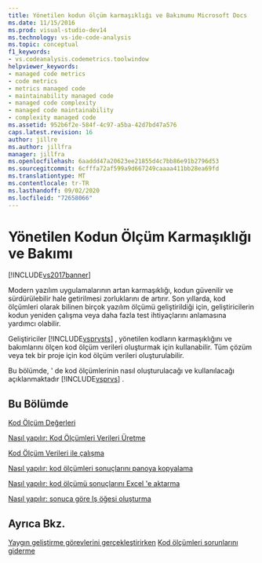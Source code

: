 ```yaml
---
title: Yönetilen kodun ölçüm karmaşıklığı ve Bakımumu Microsoft Docs
ms.date: 11/15/2016
ms.prod: visual-studio-dev14
ms.technology: vs-ide-code-analysis
ms.topic: conceptual
f1_keywords:
- vs.codeanalysis.codemetrics.toolwindow
helpviewer_keywords:
- managed code metrics
- code metrics
- metrics managed code
- maintainability managed code
- managed code complexity
- managed code maintainability
- complexity managed code
ms.assetid: 952b6f2e-584f-4c97-a5ba-42d7bd47a576
caps.latest.revision: 16
author: jillre
ms.author: jillfra
manager: jillfra
ms.openlocfilehash: 6aaddd47a20623ee21855d4c7bb86e91b2796d53
ms.sourcegitcommit: 6cfffa72af599a9d667249caaaa411bb28ea69fd
ms.translationtype: MT
ms.contentlocale: tr-TR
ms.lasthandoff: 09/02/2020
ms.locfileid: "72658066"
---
```

# <a name="measuring-complexity-and-maintainability-of-managed-code"></a>Yönetilen Kodun Ölçüm Karmaşıklığı ve Bakımı
[!INCLUDE[vs2017banner](../includes/vs2017banner.md)]

Modern yazılım uygulamalarının artan karmaşıklığı, kodun güvenilir ve sürdürülebilir hale getirilmesi zorluklarını de artırır. Son yıllarda, kod ölçümleri olarak bilinen birçok yazılım ölçümü geliştirildiği için, geliştiricilerin kodun yeniden çalışma veya daha fazla test ihtiyaçlarını anlamasına yardımcı olabilir.

 Geliştiriciler [!INCLUDE[vsprvsts](../includes/vsprvsts-md.md)] , yönetilen kodların karmaşıklığını ve bakımlarını ölçen kod ölçüm verileri oluşturmak için kullanabilir. Tüm çözüm veya tek bir proje için kod ölçüm verileri oluşturulabilir.

 Bu bölümde, ' de kod ölçümlerinin nasıl oluşturulacağı ve kullanılacağı açıklanmaktadır [!INCLUDE[vsprvs](../includes/vsprvs-md.md)] .

## <a name="in-this-section"></a>Bu Bölümde
 [Kod Ölçüm Değerleri](../code-quality/code-metrics-values.md)

 [Nasıl yapılır: Kod Ölçümleri Verileri Üretme](../code-quality/how-to-generate-code-metrics-data.md)

 [Kod Ölçüm Verileri ile çalışma](../code-quality/working-with-code-metrics-data.md)

 [Nasıl yapılır: kod ölçümleri sonuçlarını panoya kopyalama](https://msdn.microsoft.com/bce8fa29-e39c-4855-aab9-8346257657c5)

 [Nasıl yapılır: kod ölçümü sonuçlarını Excel 'e aktarma](https://msdn.microsoft.com/affc08f3-24e5-446d-9076-bf517663e582)

 [Nasıl yapılır: sonuca göre Iş öğesi oluşturma](https://msdn.microsoft.com/9016393b-b5a3-4d6b-ab6d-f80bafafc0da)

## <a name="see-also"></a>Ayrıca Bkz.
 [Yaygın geliştirme görevlerini gerçekleştirirken](https://msdn.microsoft.com/4cd9702a-1e21-4f2d-8e86-e1be4bc74f0b) [Kod ölçümleri sorunlarını giderme](../code-quality/troubleshooting-code-metrics-issues.md)
